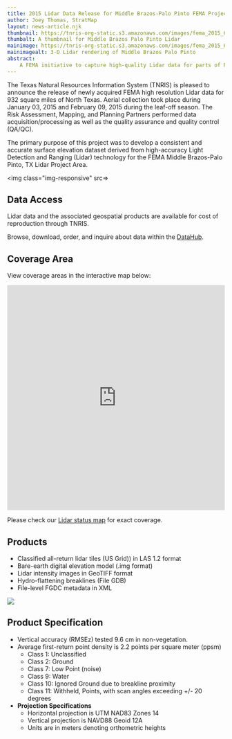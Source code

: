 ```yaml
---
title: 2015 Lidar Data Release for Middle Brazos-Palo Pinto FEMA Project
author: Joey Thomas, StratMap
layout: news-article.njk
thumbnail: https://tnris-org-static.s3.amazonaws.com/images/fema_2015_60cm_middle_brazos_palo_pinto_th.jpg
thumbalt: A thumbnail for Middle Brazos Palo Pinto Lidar
mainimage: https://tnris-org-static.s3.amazonaws.com/images/fema_2015_60cm_middle_brazos_palo_pinto_overview.jpg
mainimagealt: 3-D Lidar rendering of Middle Brazos Palo Pinto
abstract:
    A FEMA initiative to capture high-quality Lidar data for parts of Palo Pinto, Stephens, Hood, Johnson, Erath, Eastland, and Somervell Counties
---
```


The Texas Natural Resources Information System (TNRIS) is pleased to announce the release of newly acquired FEMA high resolution Lidar data for 932 square miles of North Texas. Aerial collection took place during January 03, 2015 and February 09, 2015 during the leaf-off season. The Risk Assessment, Mapping, and Planning Partners performed data acquisition/processing  as well as the  quality assurance and quality control (QA/QC).

The primary purpose of this project was to develop a consistent and accurate surface elevation dataset derived from high-accuracy Light Detection and Ranging (Lidar) technology for the FEMA Middle Brazos-Palo Pinto, TX Lidar Project Area.

<img class="img-responsive" src=>

## Data Access
<div class="media">
  <div class="media-body">
    <p>Lidar data and the associated geospatial products are available for cost of reproduction through TNRIS.</p>
    <p>
      Browse, download, order, and inquire about data within the <a href="https://data.tnris.org">DataHub</a>.
    </p>
  </div>
</div>

## Coverage Area

View coverage areas in the interactive map below:

<iframe width="100%" height="520" frameborder="0" src="https://tnris.cartodb.com/viz/d698a32c-87b6-11e5-9eed-0ecfd53eb7d3/embed_map" allowfullscreen webkitallowfullscreen mozallowfullscreen oallowfullscreen msallowfullscreen></iframe>

Please check our [Lidar status map](http://tnris.maps.arcgis.com/apps/Viewer/index.html?appid=3a5712b6cc36472f8036446e7b49c52d) for exact coverage.
## Products
- Classified all-return lidar tiles (US Grid)) in LAS 1.2 format
- Bare-earth digital elevation model (.img format)
- Lidar intensity images in GeoTIFF format
- Hydro-flattening breaklines (File GDB)
- File-level FGDC metadata in XML


<img class="img-responsive" src="https://tnris-org-static.s3.amazonaws.com/images/fema_2015_60cm_middle_brazos_palo_pinto_2.jpg">

## Product Specification
- Vertical accuracy (RMSEz) tested 9.6 cm in non-vegetation.
- Average first-return point density is  2.2 points per square meter (ppsm)
  * Class 1: Unclassified
  * Class 2: Ground
  * Class 7: Low Point (noise)
  * Class 9: Water
  * Class 10: Ignored Ground due to breakline proximity
  * Class 11: Withheld, Points, with scan angles exceeding +/- 20 degrees
- **Projection Specifications**
  + Horizontal projection is UTM NAD83  Zones 14
  + Vertical projection is NAVD88 Geoid 12A
  + Units are in meters denoting orthometric heights
